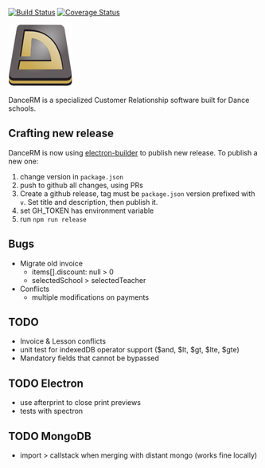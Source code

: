 [![Build Status][ci-badge]][ci-link] [![Coverage Status][coverage-badge]][coverage-link]

![Logo][logo]

DanceRM is a specialized Customer Relationship software built for Dance schools.

## Crafting new release

DanceRM is now using [electron-builder][builder] to publish new release.
To publish a new one:

1. change version in `package.json`
2. push to github all changes, using PRs
3. Create a github release, tag must be `package.json` version prefixed with `v`. Set title and description, then publish it.
4. set GH_TOKEN has environment variable
4. run `npm run release`

## Bugs

- Migrate old invoice
  - items[].discount: null > 0
  - selectedSchool > selectedTeacher
- Conflicts
  - multiple modifications on payments

## TODO

- Invoice & Lesson conflicts
- unit test for indexedDB operator support ($and, $lt, $gt, $lte, $gte)
- Mandatory fields that cannot be bypassed

## TODO Electron

- use afterprint to close print previews
- tests with spectron

## TODO MongoDB

- import > callstack when merging with distant mongo (works fine locally)

[logo]: https://github.com/feugy/dancerm/raw/master/app/style/img/dancerm.png
[ci-badge]: https://travis-ci.org/feugy/dancerm.svg?branch=master
[ci-link]: https://travis-ci.org/feugy/dancerm
[coverage-badge]: https://coveralls.io/repos/github/feugy/dancerm/badge.svg?branch=master
[coverage-link]: https://coveralls.io/github/feugy/dancerm?branch=master
[builder]: https://github.com/electron-userland/electron-builder
[github-releases]: https://help.github.com/articles/creating-releases/
